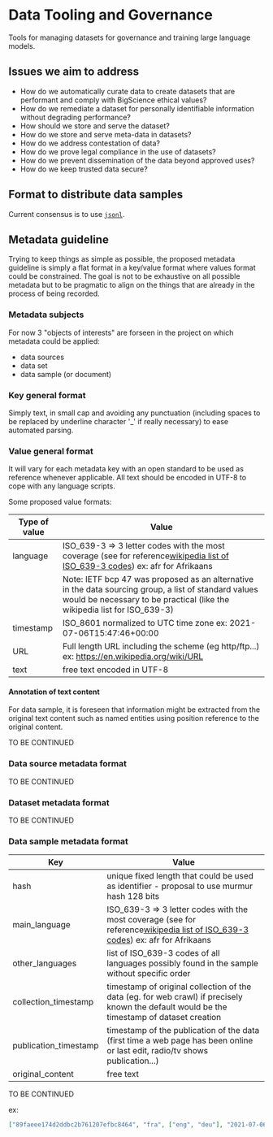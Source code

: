 # Data Tooling and Governance
Tools for managing datasets for governance and training large language models.

## Issues we aim to address
- How do we automatically curate data to create datasets that are performant and comply with BigScience ethical values?
- How do we remediate a dataset for personally identifiable information without degrading performance?
- How should we store and serve the dataset?
- How do we store and serve meta-data in datasets?
- How do we address contestation of data?
- How do we prove legal compliance in the use of datasets?
- How do we prevent dissemination of the data beyond approved uses?
- How do we keep trusted data secure?

## Format to distribute data samples

Current consensus is to use [`jsonl`](https://jsonlines.org/).

## Metadata guideline

Trying to keep things as simple as possible, the proposed metadata guideline is simply a flat format in a key/value format where values format could be constrained. The goal is not to be exhaustive on all possible metadata but to be pragmatic to align on the things that are already in the process of being recorded.

### Metadata subjects

For now 3 "objects of interests" are forseen in the project on which metadata could be applied:

- data sources
- data set
- data sample (or document)

### Key general format

Simply text, in small cap and avoiding any punctuation (including spaces to be replaced by underline character '_' if really necessary)  to ease automated parsing.

### Value general format

It will vary for each metadata key with an open standard to be used as reference whenever applicable. All text should be encoded in UTF-8 to cope with any language scripts.

Some proposed value formats:

| Type of value           | Value                                                                                                                                                                                                                                      |
|-----------    |----------------------------------------------------------------------------------------------------------------------------------------------------------------------------------------------------------------------------------------    |
| language      | ISO_639-3 => 3 letter codes with the most coverage (see for reference[wikipedia list of ISO_639-3 codes](https://en.wikipedia.org/wiki/Wikipedia:WikiProject_Languages/List_of_ISO_639-3_language_codes_(2019))) ex: afr for Afrikaans     |
|               | Note: IETF bcp 47 was proposed as an alternative in the data sourcing group, a list of standard values would be necessary to be practical (like the wikipedia list for ISO_639-3)
| timestamp     | ISO_8601 normalized to UTC time zone ex: 2021-07-06T15:47:46+00:00                                                                                                                                                                         |
| URL           | Full length URL including the scheme (eg http/ftp...)  ex: https://en.wikipedia.org/wiki/URL                                                                                                                                               |
| text          | free text encoded in UTF-8

#### Annotation of text content

For data sample, it is foreseen that information might be extracted from the original text content such as named entities using position reference to the original content.

TO BE CONTINUED

### Data source metadata format

TO BE CONTINUED

### Dataset metadata format

TO BE CONTINUED

### Data sample metadata format

| Key                       | Value                                                                                                                                                                                                                                      |
|-----------------------    |----------------------------------------------------------------------------------------------------------------------------------------------------------------------------------------------------------------------------------------    |
| hash                | unique fixed length that could be used as identifier - proposal to use murmur hash 128 bits                                                                                                                                                                         |
| main_language             | ISO_639-3 => 3 letter codes with the most coverage (see for reference[wikipedia list of ISO_639-3 codes](https://en.wikipedia.org/wiki/Wikipedia:WikiProject_Languages/List_of_ISO_639-3_language_codes_(2019))) ex: afr for Afrikaans     |
| other_languages           | list of ISO_639-3 codes of all languages possibly found in the sample without specific order                                                                                                                                               |
| collection_timestamp      | timestamp of original collection of the data (eg. for web crawl) if precisely known the default would be the timestamp of dataset creation                                                                                                 |
| publication_timestamp     | timestamp of the publication of the data (first time a web page has been online or last edit, radio/tv shows publication...)                                                                                                               |
| original_content          | free text

TO BE CONTINUED

ex:
```json
["89faeee174d2ddbc2b761207efbc8464", "fra", ["eng", "deu"], "2021-07-06T19:06:02Z", null, "je crois il est parti à Stuttgart ou bien à London"]
```
